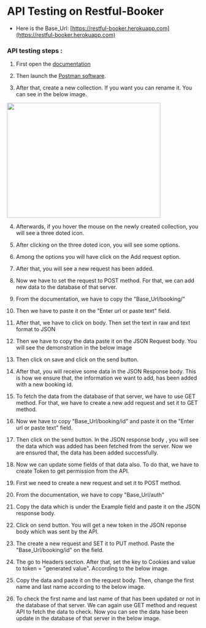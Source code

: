 # API Testing on Restful-Booker
- Here is the Base_Url: [https://restful-booker.herokuapp.com](https://restful-booker.herokuapp.com)

### API testing steps :
1. First open the [documentation](https://docs.google.com/document/d/1YyzPMbEu6eEMFrvp-WHiJW-SvDTJvikqx1QGyyFgRXw/edit)

2. Then launch the [Postman software](https://www.postman.com).

3. After that, create a new collection. If you want you can rename it. You can see in the below image.
<img src= "https://github.com/Rakesh6430/API-Testing-On-Restful-Booker/blob/main/API%20SS/Create%20new%20collection.jpg" height = "300" width="400" >

4. Afterwards, if you hover the mouse on the newly created collection, you will see a three doted icon.

5. After clicking on the three doted icon, you will see some options. 

6. Among the options you will have click on the Add request option.

7. After that, you will see a new request has been added. 

8. Now we have to set the request to POST method. For that, we can add new data to the database of that server.

9. From the documentation, we have to copy the "Base_Url/booking/"

10. Then we have to paste it on the "Enter url or paste text" field.

11. After that, we have to click on body. Then set the text in raw and text format to JSON

12. Then we have to copy the data paste it on the JSON Request body. You will see the demonstration in the below image

13. Then click on save and click on the send button.

14. After that, you will receive some data in the JSON Response body. This is how we ensure that, the information we want to add, 
    has been added with a new booking id.

15. To fetch the data from the database of that server, we have to use GET method. For that, we have to create a new add request and 
    set it to GET method.

16. Now we have to copy "Base_Url/booking/id" and paste it on the "Enter url or paste text" field.

17. Then click on the send button. In the JSON response body , you will see the data which was added has been fetched from the server.
    Now we are ensured that, the data has been added successfully.

18. Now we can update some fields of that data also. To do that, we have to create Token to get permission from the API.

19. First we need to create a new request and set it to POST method.

20. From the documentation, we have to copy "Base_Url/auth"

21. Copy the data which is under the Example field and paste it on the JSON response body.

22. Click on send button. You will get a new token in the JSON reponse body which was sent by the API.

23. The create a new request and SET it to PUT method. Paste the "Base_Url/booking/id" on the field. 

24. The go to Headers section. After that, set the key to Cookies and value to token = "generated value". According to the below image.

25. Copy the data and paste it on the request body. Then, change the first name and last name according to the below image.

26. To check the first name and last name of that has been updated or not in the database of that server. We can again use GET method 
    and request API to fetch the data to check. Now you can see the data hase been update in the database of that server in the below 
    image.

